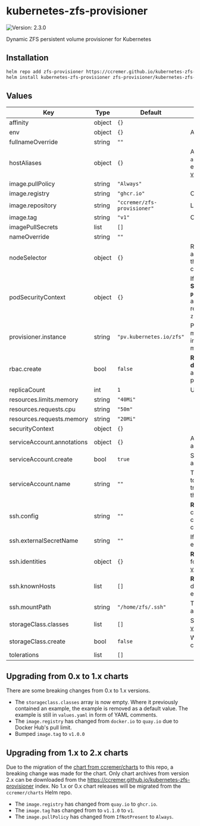 # kubernetes-zfs-provisioner

![Version: 2.3.0](https://img.shields.io/badge/Version-2.3.0-informational?style=flat-square)

Dynamic ZFS persistent volume provisioner for Kubernetes

## Installation

```bash
helm repo add zfs-provisioner https://ccremer.github.io/kubernetes-zfs-provisioner
helm install kubernetes-zfs-provisioner zfs-provisioner/kubernetes-zfs-provisioner
```

<!---
The README.md file is automatically generated with helm-docs!

Edit the README.gotmpl.md template instead.
-->

<!---
The values below are generated with helm-docs!

Document your changes in values.yaml and let `make docs:helm` generate this section.
-->
## Values

| Key | Type | Default | Description |
|-----|------|---------|-------------|
| affinity | object | `{}` |  |
| env | object | `{}` | A dict with KEY: VALUE pairs |
| fullnameOverride | string | `""` |  |
| hostAliases | object | `{}` | A dict with `{ip, hostnames array}` to configure custom entries in /etc/hosts. See [values.yaml](./values.yaml) for an example. |
| image.pullPolicy | string | `"Always"` |  |
| image.registry | string | `"ghcr.io"` | Container image registry |
| image.repository | string | `"ccremer/zfs-provisioner"` | Location of the container image |
| image.tag | string | `"v1"` | Container image tag |
| imagePullSecrets | list | `[]` |  |
| nameOverride | string | `""` |  |
| nodeSelector | object | `{}` | Reminder: This has no effect on any PVs, but maybe you want the provisioner pod running on certain nodes. |
| podSecurityContext | object | `{}` | If you encounter **issues with SSH, set `podSecurityContext.fsGroup=100`**, as the SSH files might not be readable to the container user `zfs` with uid 100. |
| provisioner.instance | string | `"pv.kubernetes.io/zfs"` | Provisoner instance name if multiple are running (multiple instances are not required for managing multiple ZFS hosts) |
| rbac.create | bool | `false` | **Required for first time deployments** Grant the service account the necessary permissions, |
| replicaCount | int | `1` | Usually `1` is fine |
| resources.limits.memory | string | `"40Mi"` |  |
| resources.requests.cpu | string | `"50m"` |  |
| resources.requests.memory | string | `"20Mi"` |  |
| securityContext | object | `{}` |  |
| serviceAccount.annotations | object | `{}` | Annotations to add to the service account |
| serviceAccount.create | bool | `true` | Specifies whether a service account should be created |
| serviceAccount.name | string | `""` | The name of the service account to use. If not set and create is true, a name is generated using the fullname template |
| ssh.config | string | `""` | **Required.** ssh_config(5)-compatible file content to configure SSH options when connecting |
| ssh.externalSecretName | string | `""` | If SSH secrets are managed externally, specify the name |
| ssh.identities | object | `{}` | **Required.** Provide a private key for each SSH identity. See [values.yaml](./values.yaml) for an example |
| ssh.knownHosts | list | `[]` | **Required.** List of {host, pubKey} dicts where the public key of each host is configured |
| ssh.mountPath | string | `"/home/zfs/.ssh"` | The path where the SSH config and identities are mounted |
| storageClass.classes | list | `[]` | Storage classes to create. See [values.yaml](values.yaml) for an example. |
| storageClass.create | bool | `false` | Whether to create storage classes for this provisioner. |
| tolerations | list | `[]` |  |

## Upgrading from 0.x to 1.x charts

There are some breaking changes from 0.x to 1.x versions.

* The `storageclass.classes` array is now empty.
  Where it previously contained an example, the example is removed as a default value.
  The example is still in `values.yaml` in form of YAML comments.
* The `image.registry` has changed from `docker.io` to `quay.io` due to Docker Hub's pull limit.
* Bumped `image.tag` to `v1.0.0`

## Upgrading from 1.x to 2.x charts

Due to the migration of the [chart from ccremer/charts](https://github.com/ccremer/charts/tree/master/charts/kubernetes-zfs-provisioner) to this repo, a breaking change was made for the chart.
Only chart archives from version 2.x can be downloaded from the https://ccremer.github.io/kubernetes-zfs-provisioner index.
No 1.x or 0.x chart releases will be migrated from the `ccremer/charts` Helm repo.

* The `image.registry` has changed from `quay.io` to `ghcr.io`.
* The `image.tag` has changed from to `v1.1.0` to `v1`.
* The `image.pullPolicy` has changed from `IfNotPresent` to `Always`.

